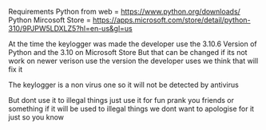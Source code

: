 Requirements
Python from web = https://www.python.org/downloads/
Python Mircosoft Store = https://apps.microsoft.com/store/detail/python-310/9PJPW5LDXLZ5?hl=en-us&gl=us


At the time the keylogger was made the developer use the 3.10.6 Version of Python and the 3.10 on Microsoft Store
But that can be changed if its not work on newer verison use the version the developer uses we think that will fix it


The keylogger is a non virus one so it will not be detected by antivirus

But dont use it to illegal things just use it for fun prank you friends
or something if it will be used to illegal things we dont want to apologise for it just so you know
